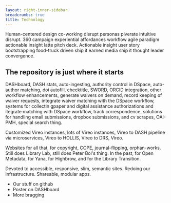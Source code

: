 ```yaml
---
layout: right-inner-sidebar
breadcrumbs: true
title: Technology
---
```

Human-centered design co-working disrupt personas piverate intuitive disrupt. 360 campaign experiential affordances workflow agile paradigm actionable insight latte pitch deck. Actionable insight user story bootstrapping food-truck driven ship it earned media ship it thought leader convergence.

## The repository is just where it starts

DASHboard, DASH stats, auto-ingesting, authority control in DSpace, auto-author matching, doi autofill, checktitle, SWORD, ORCID integration, other workflow enhancements, generate waivers on demand, record keeping of waiver requests, integrate waiver matching with the DSpace workflow, systems for collectin gpaper and digital assistance authorizations and itegrate matching with DSpace workflow, track correspondence, solutions for handling email submissions, dropbox submissions, and cv scrapes, OAI-PMH, special search thing.

Customized Vireo instances, lots of Vireo instances, Vireo to DASH pipeline via microservices, Vireo to HOLLIS, Vireo to DRS, Vireo.

Websites for all that, for copyright, COPE, journal-flipping, orphan-works. Still does Library Lab, still does Peter Bol's thing. In the past, for Open Metadata, for Yana, for Highbrow, and for the Library Transition. 

Devoted to accessible, responsive, slim, semantic sites. Redoing our infrastructure. Shareable, modular apps.

- Our stuff on github
- Poster on DASHboard
- More bragging
